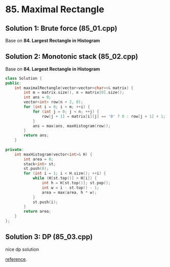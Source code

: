 # 85. Maximal Rectangle

## Solution 1: Brute force (85_01.cpp)

Base on **84. Largest Rectangle in Histogram**

## Solution 2: Monotonic stack (85_02.cpp)

Base on **84. Largest Rectangle in Histogram**

```cpp
class Solution {
public:
    int maximalRectangle(vector<vector<char>>& matrix) {
        int m = matrix.size(), n = matrix[0].size();
        int ans = 0;
        vector<int> row(n + 2, 0);
        for (int i = 0; i < m; ++i) {
            for (int j = 0; j < n; ++j) {
                row[j + 1] = matrix[i][j] == '0' ? 0 : row[j + 1] + 1;
            }
            ans = max(ans, maxHistogram(row));
        }
        return ans;
    }
    
private:
    int maxHistogram(vector<int>& H) {
        int area = 0;
        stack<int> st;
        st.push(0);
        for (int i = 1; i < H.size(); ++i) {
            while (H[st.top()] > H[i]) {
                int h = H[st.top()]; st.pop();
                int w = i - st.top() - 1;
                area = max(area, h * w);
            }
            st.push(i);
        }
        return area;
    }
};

```

## Solution 3: DP (85_03.cpp)

nice dp solution

[reference](https://discuss.leetcode.com/topic/6650/share-my-dp-solution).

